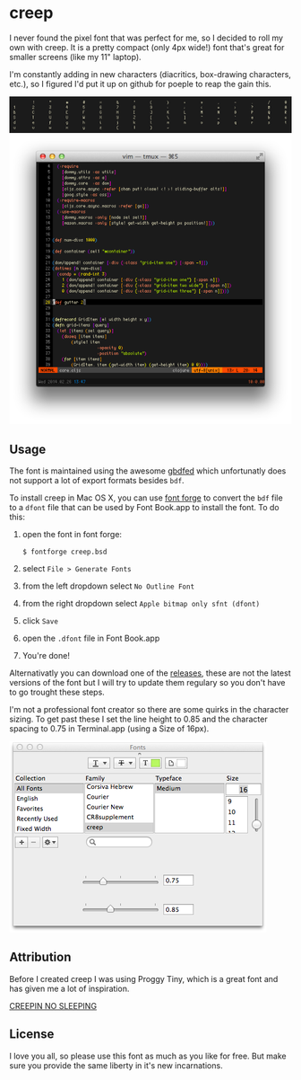 creep
=====

I never found the pixel font that was perfect for me, so I decided to roll
my own with creep.  It is a pretty compact (only 4px wide!) font that's great
for smaller screens (like my 11" laptop).

I'm constantly adding in new characters (diacritics, box-drawing characters, etc.),
so I figured I'd put it up on github for poeple to reap the gain this.

![screenshot1](screen.png  "screenshot of the ASCII characters")
![screenshot2](screen2.png "in the wild example")

## Usage
The font is maintained using the awesome [gbdfed](http://sofia.nmsu.edu/~mleisher/Software/gbdfed/) 
which unfortunatly does not support a lot of export formats besides `bdf`.

To install creep in Mac OS X, you can use [font forge](http://fontforge.org/) to convert the `bdf`
file to a `dfont` file that can be used by Font Book.app to install the font.  To do this:

1. open the font in font forge:

   ```shell
   $ fontforge creep.bsd
   ```
2. select `File > Generate Fonts`
3. from the left dropdown select `No Outline Font`
4. from the right dropdown select `Apple bitmap only sfnt (dfont)`
5. click `Save`
6. open the `.dfont` file in Font Book.app
7. You're done!

Alternativatly you can download one of the [releases](https://github.com/romeovs/creep/releases),
these are not the latest versions of the font but I will try to update them regulary so you don't
have to go trought these steps.

I'm not a professional font creator so there are some quirks in the character
sizing.  To get past these I set the line height to 0.85 and the character spacing
to 0.75 in Terminal.app (using a Size of 16px).

![terminal](info.png "Terminal.app settings")

## Attribution
Before I created creep I was using Proggy Tiny, which is a great font
and has given me a lot of inspiration.

[CREEPIN NO SLEEPING](https://soundcloud.com/youngmustard/creepin-no-sleepin)

## License
I love you all, so please use this font as much as you like for free.  But make sure you provide the
same liberty in it's new incarnations.

